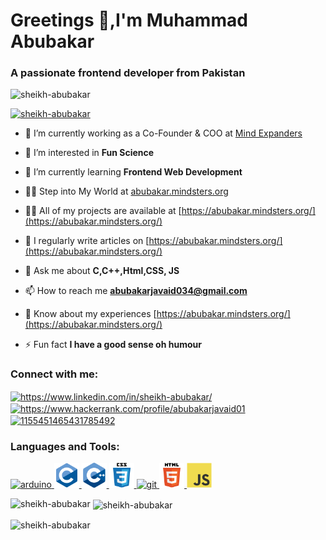 <h1 align="left">Greetings 👋,I'm Muhammad Abubakar</h1>
<h3 align="left">A passionate frontend developer from Pakistan</h3>

<p align="left"> <img src="https://komarev.com/ghpvc/?username=sheikh-abubakar&label=Profile%20views&color=0e75b6&style=flat" alt="sheikh-abubakar" /> </p>

<p align="left"> <a href="https://github.com/ryo-ma/github-profile-trophy"><img src="https://github-profile-trophy.vercel.app/?username=sheikh-abubakar" alt="sheikh-abubakar" /></a> </p>

- 🔭 I’m currently working as a Co-Founder & COO at [Mind Expanders](https://www.mindexpanders.org/)

- 👀 I’m interested in **Fun Science**

- 🌱 I’m currently learning **Frontend Web Development**

- 👨‍💻 Step into My World at [abubakar.mindsters.org](https://abubakar.mindsters.org/)

- 👨‍💻 All of my projects are available at [https://abubakar.mindsters.org/](https://abubakar.mindsters.org/)

- 📝 I regularly write articles on [https://abubakar.mindsters.org/](https://abubakar.mindsters.org/)

- 💬 Ask me about **C,C++,Html,CSS, JS**

- 📫 How to reach me **abubakarjavaid034@gmail.com**

- 📄 Know about my experiences [https://abubakar.mindsters.org/](https://abubakar.mindsters.org/)

- ⚡ Fun fact **I have a good sense oh humour**

<h3 align="left">Connect with me:</h3>
<p align="left">
<a href="https://linkedin.com/in/https://www.linkedin.com/in/sheikh-abubakar/" target="blank"><img align="center" src="https://raw.githubusercontent.com/rahuldkjain/github-profile-readme-generator/master/src/images/icons/Social/linked-in-alt.svg" alt="https://www.linkedin.com/in/sheikh-abubakar/" height="30" width="40" /></a>
<a href="https://www.hackerrank.com/https://www.hackerrank.com/profile/abubakarjavaid01" target="blank"><img align="center" src="https://raw.githubusercontent.com/rahuldkjain/github-profile-readme-generator/master/src/images/icons/Social/hackerrank.svg" alt="https://www.hackerrank.com/profile/abubakarjavaid01" height="30" width="40" /></a>
<a href="https://discord.gg/1155451465431785492" target="blank"><img align="center" src="https://raw.githubusercontent.com/rahuldkjain/github-profile-readme-generator/master/src/images/icons/Social/discord.svg" alt="1155451465431785492" height="30" width="40" /></a>
</p>

<h3 align="left">Languages and Tools:</h3>
<p align="left"> <a href="https://www.arduino.cc/" target="_blank" rel="noreferrer"> <img src="https://cdn.worldvectorlogo.com/logos/arduino-1.svg" alt="arduino" width="40" height="40"/> </a> <a href="https://www.cprogramming.com/" target="_blank" rel="noreferrer"> <img src="https://raw.githubusercontent.com/devicons/devicon/master/icons/c/c-original.svg" alt="c" width="40" height="40"/> </a> <a href="https://www.w3schools.com/cpp/" target="_blank" rel="noreferrer"> <img src="https://raw.githubusercontent.com/devicons/devicon/master/icons/cplusplus/cplusplus-original.svg" alt="cplusplus" width="40" height="40"/> </a> <a href="https://www.w3schools.com/css/" target="_blank" rel="noreferrer"> <img src="https://raw.githubusercontent.com/devicons/devicon/master/icons/css3/css3-original-wordmark.svg" alt="css3" width="40" height="40"/> </a> <a href="https://git-scm.com/" target="_blank" rel="noreferrer"> <img src="https://www.vectorlogo.zone/logos/git-scm/git-scm-icon.svg" alt="git" width="40" height="40"/> </a> <a href="https://www.w3.org/html/" target="_blank" rel="noreferrer"> <img src="https://raw.githubusercontent.com/devicons/devicon/master/icons/html5/html5-original-wordmark.svg" alt="html5" width="40" height="40"/> </a> <a href="https://developer.mozilla.org/en-US/docs/Web/JavaScript" target="_blank" rel="noreferrer"> <img src="https://raw.githubusercontent.com/devicons/devicon/master/icons/javascript/javascript-original.svg" alt="javascript" width="40" height="40"/> </a> </p>

<p><img align="left" src="https://github-readme-stats.vercel.app/api/top-langs?username=sheikh-abubakar&show_icons=true&locale=en&layout=compact" alt="sheikh-abubakar" /></p>

<p>&nbsp;<img align="center" src="https://github-readme-stats.vercel.app/api?username=sheikh-abubakar&show_icons=true&locale=en" alt="sheikh-abubakar" /></p>

<p><img align="center" src="https://github-readme-streak-stats.herokuapp.com/?user=sheikh-abubakar&" alt="sheikh-abubakar" /></p>
